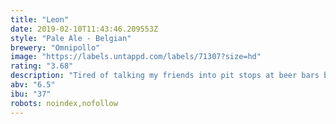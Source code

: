 ```yaml
---
title: "Leon"
date: 2019-02-10T11:43:46.209553Z
style: "Pale Ale - Belgian"
brewery: "Omnipollo"
image: "https://labels.untappd.com/labels/71307?size=hd"
rating: "3.68"
description: "Tired of talking my friends into pit stops at beer bars before heading “out” — in fear of having to drink bland lager all night — I set out to craft an ale that would act as companion throughout the evening. Leon is assertively hopped and fermented dry using champagne yeast. The yeast and the hops in combination with a simple malt bill provides the beer with a quality of being rich in taste yet refreshing.  Skål!"
abv: "6.5"
ibu: "37"
robots: noindex,nofollow
---
```

